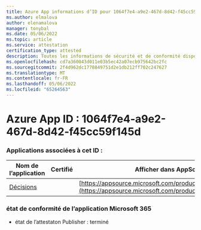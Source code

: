 ```yaml
---
title: Azure App informations d’ID pour 1064f7e4-a9e2-467d-8d42-f45cc59f145d
ms.author: elmalova
author: elenamalova
manager: tonybal
ms.date: 05/06/2022
ms.topic: article
ms.service: attestation
certification_type: attested
description: Toutes les informations de sécurité et de conformité disponibles pour 1064f7e4-a9e2-467d-8d42-f45cc59f145d.
ms.openlocfilehash: cd7a360043d011e03b5ec42a07ecb975642bc2fc
ms.sourcegitcommit: 2f4d962dc1778849751d2e1db212ff702c247627
ms.translationtype: MT
ms.contentlocale: fr-FR
ms.lasthandoff: 05/06/2022
ms.locfileid: "65264563"
---
```

# <a name="azure-app-id-1064f7e4-a9e2-467d-8d42-f45cc59f145d"></a>Azure App ID : 1064f7e4-a9e2-467d-8d42-f45cc59f145d


### <a name="apps-associated-with-this-id"></a>Applications associées à cet ID :
| **Nom de l’application** | **Certifié** | **Afficher dans AppSource** |
|--------------|---------------|-----------------------|
| [Décisions](../forward/WA104381880.md) |  | [https://appsource.microsoft.com/product/office/WA104381880](https://appsource.microsoft.com/product/office/WA104381880) |

### <a name="microsoft-365-app-compliance-status"></a>état de conformité de l’application Microsoft 365
- état de l’attestaton Publisher : terminé
